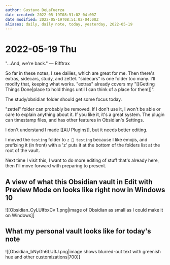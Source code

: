 ```yaml
---
author: Gustavo DeLaFuerza
date created: 2022-05-19T08:51:02-04:00Z
date modified: 2022-05-19T08:51:02-04:00Z
aliases: daily, daily note, today, yesterday, 2022-05-19
---
```


# 2022-05-19 Thu

"...And, we're back." &mdash; Rifftrax

So far in these notes, I see dailies, which are great for me. Then there's extras, sidecars, study, and zettel. "sidecars" is one folder too many. I'll modify that, keeping what works. "extras" already covers my "[[Getting Things Done|place to hold things until I can think of a place for them]]". 

The study/obsidian folder should get some focus today.

"zettel" folder can probably be removed. If I don't use it, I won't be able or care to explain anything about it. If you like it, it's a great system. The plugin can timestamp files, and has other features in Obsidian's Settings.

I don't understand I made [[AU Plugins]], but it needs better editing.

I moved the `testing` folder to `z 🎲 testing` because I like emojis, and prefixing it (in front) with a 'z' puts it at the bottom of the folders list at the root of the vault.

Next time I visit this, I want to do more editing of stuff that's already here, then I'll move forward with preparing to present.

## A view of what this Obsidian vault in Edit with Preview Mode on looks like right now in Windows 10 

![[Obsidian_CyLUlfbxCv 1.png|image of Obsidian as small as I could make it on Windows]]

## What my personal vault looks like for today's note

![[Obsidian_bNyGh6LU3J.png|image shows blurred-out text with greenish hue and other customizations|700]]